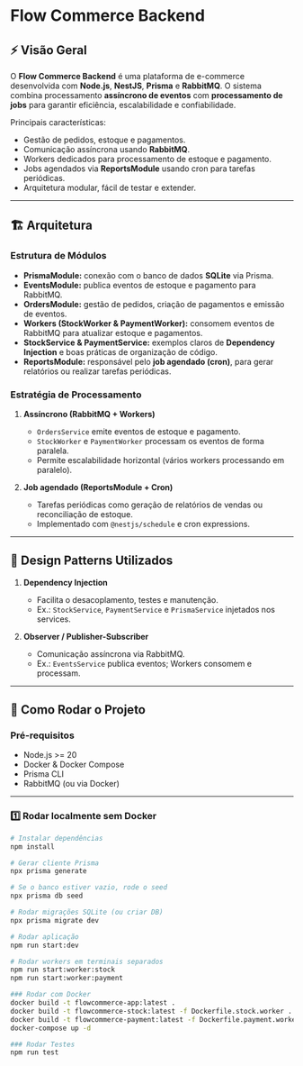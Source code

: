 # Flow Commerce Backend

## ⚡ Visão Geral
O **Flow Commerce Backend** é uma plataforma de e-commerce desenvolvida com **Node.js**, **NestJS**, **Prisma** e **RabbitMQ**. O sistema combina processamento **assíncrono de eventos** com **processamento de jobs** para garantir eficiência, escalabilidade e confiabilidade.

Principais características:
- Gestão de pedidos, estoque e pagamentos.
- Comunicação assíncrona usando **RabbitMQ**.
- Workers dedicados para processamento de estoque e pagamento.
- Jobs agendados via **ReportsModule** usando cron para tarefas periódicas.
- Arquitetura modular, fácil de testar e extender.

---

## 🏗 Arquitetura

### Estrutura de Módulos
- **PrismaModule:** conexão com o banco de dados **SQLite** via Prisma.
- **EventsModule:** publica eventos de estoque e pagamento para RabbitMQ.
- **OrdersModule:** gestão de pedidos, criação de pagamentos e emissão de eventos.
- **Workers (StockWorker & PaymentWorker):** consomem eventos de RabbitMQ para atualizar estoque e pagamentos.
- **StockService & PaymentService:** exemplos claros de **Dependency Injection** e boas práticas de organização de código.
- **ReportsModule:** responsável pelo **job agendado (cron)**, para gerar relatórios ou realizar tarefas periódicas.

### Estratégia de Processamento
1. **Assíncrono (RabbitMQ + Workers)**
   - `OrdersService` emite eventos de estoque e pagamento.
   - `StockWorker` e `PaymentWorker` processam os eventos de forma paralela.
   - Permite escalabilidade horizontal (vários workers processando em paralelo).

2. **Job agendado (ReportsModule + Cron)**
   - Tarefas periódicas como geração de relatórios de vendas ou reconciliação de estoque.
   - Implementado com `@nestjs/schedule` e cron expressions.

---

## 🎨 Design Patterns Utilizados

1. **Dependency Injection**
   - Facilita o desacoplamento, testes e manutenção.
   - Ex.: `StockService`, `PaymentService` e `PrismaService` injetados nos services.

2. **Observer / Publisher-Subscriber**
   - Comunicação assíncrona via RabbitMQ.
   - Ex.: `EventsService` publica eventos; Workers consomem e processam.

---

## 🚀 Como Rodar o Projeto

### Pré-requisitos
- Node.js >= 20
- Docker & Docker Compose
- Prisma CLI
- RabbitMQ (ou via Docker)

---

### 1️⃣ Rodar localmente sem Docker
```bash
# Instalar dependências
npm install

# Gerar cliente Prisma
npx prisma generate

# Se o banco estiver vazio, rode o seed
npx prisma db seed

# Rodar migrações SQLite (ou criar DB)
npx prisma migrate dev

# Rodar aplicação
npm run start:dev

# Rodar workers em terminais separados
npm run start:worker:stock
npm run start:worker:payment

### Rodar com Docker
docker build -t flowcommerce-app:latest .
docker build -t flowcommerce-stock:latest -f Dockerfile.stock.worker .
docker build -t flowcommerce-payment:latest -f Dockerfile.payment.worker .
docker-compose up -d

### Rodar Testes
npm run test